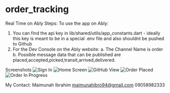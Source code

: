 # order_tracking

Real Time on Ably Steps:
To use the app on Ably:
1. You can find the api key in lib/shared/utils/app_constants.dart - 
ideally this key is meant to be in a special .env file and also shouldnt be pushed to Github
2. For the Dev Console on the Ably website:
a. The Channel Name is order
b. Possible message data that can be published are placed,accepted,picked,transit,arrived,delivered.


Screenshots
![Sign In](screenshot/sign_in.png)
![Home Screen](screenshot/home.png)
![GitHub View](screenshot/github_sign_in.png)
![Order Placed](screenshot/order_placed.png)
![Order In Progress](screenshot/order_progress.png)

My Contact:
Maimunah Ibrahim
maimunahibro94@gmail.com
09058982333
